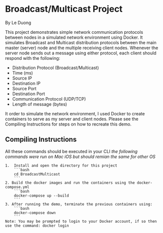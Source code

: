 # Broadcast/Multicast Project
By Le Duong

This project demonstrates simple network communication protocols between nodes in a simulated network environment using Docker. It simulates Broadcast and Multicast distribution protocols between the main master (server) node and the multiple receiving client nodes. Whenever the server node sends out a message using either protocol, each client should respond with the following: 

  - Distribution Protocol (Broadcast/Multicast)
  - Time (ms) 
  - Source IP
  - Destination IP 
  - Source Port 
  - Destination Port 
  - Communication Protocol (UDP/TCP)
  - Length of message (bytes)

It order to simulate the network environment, I used Docker to create containers to serve as my server and client nodes. Please see the Compiling Instructions for steps on how to recreate this demo. 
 

## Compiling Instructions
All these commands should be executed in your CLI
    *the following commands were run on Mac iOS but should remian the same for other OS*

    1.  Install and open the directory for this project
        ```bash
        cd BroadcastMulticast
        ```
    2. Build the docker images and run the containers using the docker-compose.yml
        ```bash
        docker-compose up --build
        ```
    3. After running the demo, terminate the previous containers using:
        ```bash
        docker-compose down
        ```
    Note: You may be prompted to login to your Docker account, if so then use the command: docker login